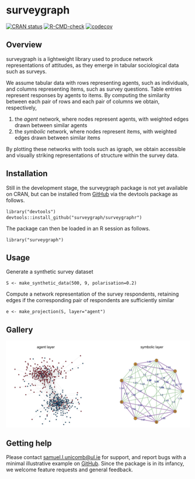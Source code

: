 # surveygraph

<!-- badges: start -->
[![CRAN status](https://www.r-pkg.org/badges/version/surveygraph)](https://cran.r-project.org/package=surveygraph)
[![R-CMD-check](https://github.com/surveygraph/surveygraphr/actions/workflows/check-standard.yaml/badge.svg)](https://github.com/surveygraph/surveygraphr/actions/workflows/check-standard.yaml)
[![codecov](https://codecov.io/gh/surveygraph/surveygraphr/graph/badge.svg?token=SHFUE2Z36X)](https://app.codecov.io/gh/surveygraph/surveygraphr)
<!-- badges: end -->

## Overview

surveygraph is a lightweight library used to produce network representations of attitudes, as they emerge in tabular sociological data such as surveys.

We assume tabular data with rows representing agents, such as individuals, and columns representing items, such as survey questions. Table entries represent responses by agents to items. By computing the similarity between each pair of rows and each pair of columns we obtain, respectively,

1. the *agent* network, where nodes represent agents, with weighted edges drawn between similar agents
2. the *symbolic* network, where nodes represent items, with weighted edges drawn between similar items

By plotting these networks with tools such as igraph, we obtain accessible and visually striking representations of structure within the survey data.

## Installation

Still in the development stage, the surveygraph package  is not yet available on CRAN, but can be installed from [GitHub](https://github.com/surveygraph/surveygraphr/) via the devtools package as follows.

```
library("devtools")
devtools::install_github("surveygraph/surveygraphr")
```

The package can then be loaded in an R session as follows.

```
library("surveygraph")
```

## Usage

Generate a synthetic survey dataset

```
S <- make_synthetic_data(500, 9, polarisation=0.2)
```

Compute a network representation of the survey respondents, retaining edges if the corresponding pair of respondents are sufficiently similar

```
e <- make_projection(S, layer="agent")

```

## Gallery

<a><img src="man/figures/eg1.jpg" align="center" height="238" /></a>

## Getting help

Please contact samuel.l.unicomb@ul.ie for support, and report bugs with a minimal illustrative example on [GitHub](https://github.com/surveygraph/surveygraphr/issues/). Since the package is in its infancy, we welcome feature requests and general feedback.
